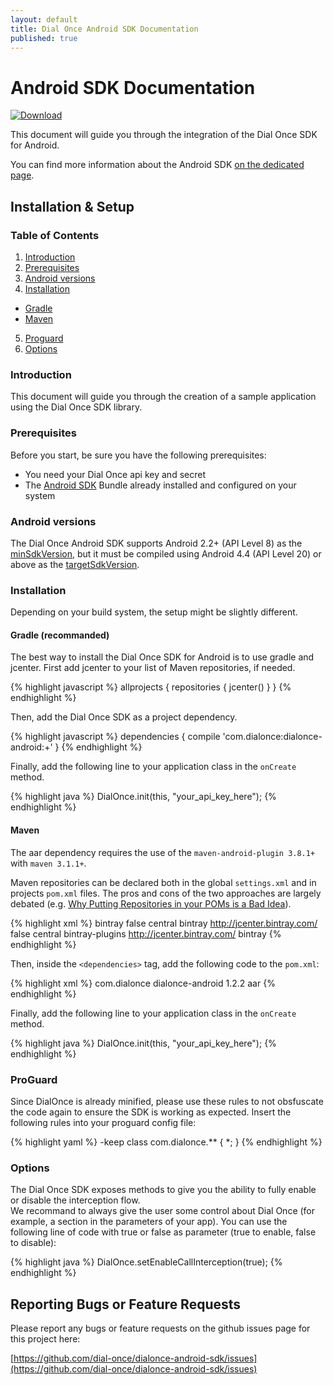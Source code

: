 ```yaml
---
layout: default
title: Dial Once Android SDK Documentation
published: true
---
```


Android SDK Documentation
===================================

[![Download](https://api.bintray.com/packages/dialonce/maven/dialonce-android/images/download.svg) ](https://bintray.com/dialonce/maven/dialonce-android/_latestVersion)

This document will guide you through the integration of the Dial Once SDK for Android.

You can find more information about the Android SDK [on the dedicated page](/android/specs).

Installation & Setup
--------------------

### Table of Contents

1.  [Introduction](#introduction)
2.  [Prerequisites](#prerequisites)
3.  [Android versions](#android-versions)
4.  [Installation](#installation)
  - [Gradle](#gradle-recommanded)
  - [Maven](#maven)
5.  [Proguard](#proguard)
6.  [Options](#options)

### Introduction

This document will guide you through the creation of a sample application using the Dial Once SDK library.

### Prerequisites

Before you start, be sure you have the following prerequisites:

- You need your Dial Once api key and secret
- The [Android SDK](http://developer.android.com/sdk/index.html) Bundle already installed and configured on your system

### Android versions

The Dial Once Android SDK supports Android 2.2+ (API Level 8) as the [minSdkVersion](http://developer.android.com/guide/topics/manifest/uses-sdk-element.html#min), but it must be compiled using Android 4.4 (API Level 20) or above as the [targetSdkVersion](http://developer.android.com/guide/topics/manifest/uses-sdk-element.html#target).

### Installation

Depending on your build system, the setup might be slightly different.

#### Gradle (recommanded)

The best way to install the Dial Once SDK for Android is to use gradle and jcenter. First add jcenter to your list of Maven repositories, if needed.

{% highlight javascript %}
allprojects {
    repositories {
        jcenter()
    }
}
{% endhighlight %}

Then, add the Dial Once SDK as a project dependency.

{% highlight javascript %}
dependencies {
    compile 'com.dialonce:dialonce-android:+'
}
{% endhighlight %}

Finally, add the following line to your application class in the `onCreate` method.

{% highlight java %}
DialOnce.init(this, "your_api_key_here");
{% endhighlight %}

#### Maven

The aar dependency requires the use of the `maven-android-plugin 3.8.1+` with `maven 3.1.1+`.

Maven repositories can be declared both in the global `settings.xml` and in projects `pom.xml` files. The pros and cons of the two approaches are largely debated (e.g. [Why Putting Repositories in your POMs is a Bad Idea](http://www.sonatype.com/people/2009/02/why-putting-repositories-in-your-poms-is-a-bad-idea/)).

{% highlight xml %}
<profiles>
  <profile>
      <id>bintray</id>
      <repositories>
          <repository>
              <snapshots>
                  <enabled>false</enabled>
              </snapshots>
              <id>central</id>
              <name>bintray</name>
              <url>http://jcenter.bintray.com/</url>
          </repository>
      </repositories>
      <pluginRepositories>
          <pluginRepository>
              <snapshots>
                  <enabled>false</enabled>
              </snapshots>
              <id>central</id>
              <name>bintray-plugins</name>
              <url>http://jcenter.bintray.com/</url>
          </pluginRepository>
      </pluginRepositories>
  </profile>
</profiles>
<activeProfiles>
  <activeProfile>bintray</activeProfile>
</activeProfiles>
{% endhighlight %}

Then, inside the `<dependencies>` tag, add the following code to the `pom.xml`:

{% highlight xml %}
<dependency>
  <groupId>com.dialonce</groupId>
  <artifactId>dialonce-android</artifactId>
  <version>1.2.2</version>
  <type>aar</type>
</dependency>
{% endhighlight %}

Finally, add the following line to your application class in the `onCreate` method.

{% highlight java %}
DialOnce.init(this, "your_api_key_here");
{% endhighlight %}

### ProGuard

Since DialOnce is already minified, please use these rules to not obsfuscate the code again to ensure the SDK is working as expected. Insert the following rules into your proguard config file:

{% highlight yaml %}
-keep class com.dialonce.** { *; }
{% endhighlight %}

### Options

The Dial Once SDK exposes methods to give you the ability to fully enable or disable the interception flow.  
We recommand to always give the user some control about Dial Once (for example, a section in the parameters of your app).
You can use the following line of code with true or false as parameter (true to enable, false to disable):

{% highlight java %}
DialOnce.setEnableCallInterception(true);
{% endhighlight %}

Reporting Bugs or Feature Requests
----------------------------------

Please report any bugs or feature requests on the github issues page for this project here:

[https://github.com/dial-once/dialonce-android-sdk/issues](https://github.com/dial-once/dialonce-android-sdk/issues)
